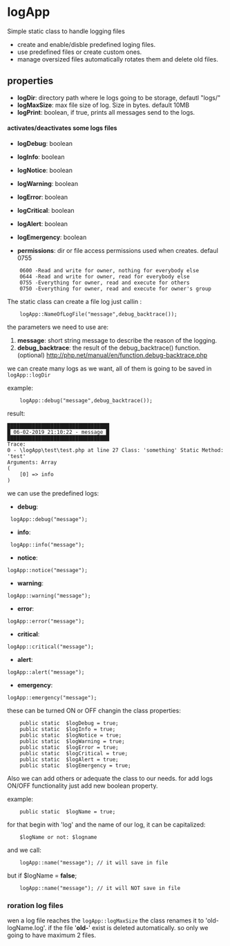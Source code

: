 # logApp

Simple static class to handle logging files

* create and enable/disble predefined loging files.
* use predefined files or create custom ones.
* manage oversized files automatically rotates them and delete old files.

## properties
- **logDir**: directory path where le logs going to be storage, defautl "logs/"
- **logMaxSize**: max file size of log. Size in bytes. default 10MB
- **logPrint**: boolean, if true, prints all messages send to the logs.

#### activates/deactivates  some logs files

- **logDebug**: boolean
- **logInfo**: boolean
- **logNotice**: boolean
- **logWarning**: boolean
- **logError**: boolean
- **logCritical**: boolean
- **logAlert**: boolean
- **logEmergency**: boolean

- **permissions**: dir or file access permissions used when creates. defaul 0755
```
    0600 -Read and write for owner, nothing for everybody else
    0644 -Read and write for owner, read for everybody else
    0755 -Everything for owner, read and execute for others
    0750 -Everything for owner, read and execute for owner's group
```

The static class can create a file log just callin :
```
    logApp::NameOfLogFile("message",debug_backtrace());
```
the parameters we need to use are:

1. **message**: short string message to describe the reason of the logging.
2. **debug_backtrace**: the result of the debug_backtrace() function. (optional) http://php.net/manual/en/function.debug-backtrace.php

we can create many logs as we want, all of them is going to be saved in `logApp::logDir`

example:
```
    logApp::debug("message",debug_backtrace());
```

result:

```
█████████████████████████████████
█ 06-02-2019 21:10:22 - message █
█████████████████████████████████
Trace:
0 - \logApp\test\test.php at line 27 Class: 'something' Static Method: 'test'
Arguments: Array
(
    [0] => info
)

```


we can use the predefined logs:

- **debug**:
```
 logApp::debug("message");
 ```
- **info**:
```
 logApp::info("message");
```
- **notice**:
```
logApp::notice("message");
```
- **warning**:
```
logApp::warning("message");
```
- **error**:
```
logApp::error("message");
```
- **critical**:
```
logApp::critical("message");
```
- **alert**:
```
logApp::alert("message");
```
- **emergency**:
```
logApp::emergency("message");
```

these can be turned ON or OFF changin the class properties:
```
    public static  $logDebug = true;
    public static  $logInfo = true;
    public static  $logNotice = true;
    public static  $logWarning = true;
    public static  $logError = true;
    public static  $logCritical = true;
    public static  $logAlert = true;
    public static  $logEmergency = true;
```
Also we can add others or adequate the class to our needs.
for add logs ON/OFF functionality just add new boolean property.

example:
```
    public static  $logName = true;
```
for that begin with 'log' and the name of our log, it can be capitalized:
```
    $logName or not: $logname
```
and we call:
```
    logApp::name("message"); // it will save in file
```
but if  $logName = **false**;
```
    logApp::name("message"); // it will NOT save in file
```

### roration log files

wen a log file reaches the `logApp::logMaxSize` the class renames it to 'old-logName.log'.
if the file '**old-**' exist is deleted automatically. so only we going to have maximum 2 files.
